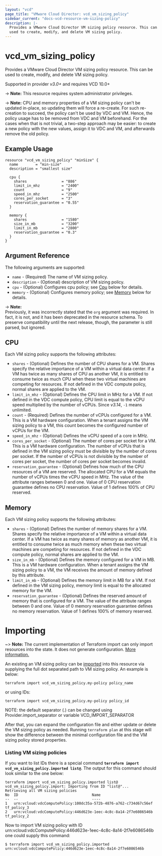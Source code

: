 ```yaml
---
layout: "vcd"
page_title: "VMware Cloud Director: vcd_vm_sizing_policy"
sidebar_current: "docs-vcd-resource-vm-sizing-policy"
description: |-
  Provides a VMware Cloud Director VM sizing policy resource. This can be
  used to create, modify, and delete VM sizing policy.
---
```


# vcd\_vm\_sizing\_policy

Provides a VMware Cloud Director VM sizing policy resource. This can be
used to create, modify, and delete VM sizing policy.

Supported in provider *v3.0+* and requires VCD 10.0+

-> **Note:** This resource requires system administrator privileges.

-> **Note:** 
CPU and memory properties of a VM sizing policy can't be updated in-place, so updating them will force a re-create. For such re-creation to succeed, the policy can't be used by VDC and VM. Hence, the policy usage has to be removed from VDC and VM beforehand. For the cases when that is not trivial, a two-step approach may be easier: to create a new policy with the new values, assign it to VDC and VM, and afterwards remove the old policy.

## Example Usage

```hcl
resource "vcd_vm_sizing_policy" "minSize" {
  name        = "min-size"
  description = "smallest size"

  cpu {
    shares                = "886"
    limit_in_mhz          = "2400"
    count                 = "9"
    speed_in_mhz          = "2500"
    cores_per_socket      = "3"
    reservation_guarantee = "0.55"
  }

  memory {
    shares                = "1580"
    size_in_mb            = "3200"
    limit_in_mb           = "2800"
    reservation_guarantee = "0.3"
  }
}
```
## Argument Reference

The following arguments are supported:

* `name` - (Required) The name of VM sizing policy.
* `description` - (Optional) description of VM sizing policy.
* `cpu` - (Optional) Configures cpu policy; see [Cpu](#cpu) below for details.
* `memory` - (Optional) Configures memory policy; see [Memory](#memory) below for details.

-> **Note:**  
Previously, it was incorrectly stated that the `org` argument was required. In fact, it is not, and it has been deprecated in the resource schema.
To preserve compatibility until the next release, though, the parameter is still parsed, but ignored.

<a id="cpu"></a>
## CPU
 
 Each VM sizing policy supports the following attributes:
 
 * `shares` - (Optional) Defines the number of CPU shares for a VM. Shares specify the relative importance of a VM within a virtual data center. If a VM has twice as many shares of CPU as another VM, it is entitled to consume twice as much CPU when these two virtual machines are competing for resources. If not defined in the VDC compute policy, normal shares are applied to the VM.
 * `limit_in_mhz` - (Optional) Defines the CPU limit in MHz for a VM. If not defined in the VDC compute policy, CPU limit is equal to the vCPU speed multiplied by the number of vCPUs. Since *v3.14*, `-1` means unlimited.
 * `count` - (Required) Defines the number of vCPUs configured for a VM. This is a VM hardware configuration. When a tenant assigns the VM sizing policy to a VM, this count becomes the configured number of vCPUs for the VM.
 * `speed_in_mhz` - (Optional) Defines the vCPU speed of a core in MHz.
 * `cores_per_socket` - (Optional) The number of cores per socket for a VM. This is a VM hardware configuration. The number of vCPUs that is defined in the VM sizing policy must be divisible by the number of cores per socket. If the number of vCPUs is not divisible by the number of cores per socket, the number of cores per socket becomes invalid.
 * `reservation_guarantee` - (Optional) Defines how much of the CPU resources of a VM are reserved. The allocated CPU for a VM equals the number of vCPUs times the vCPU speed in MHz. The value of the attribute ranges between 0 and one. Value of 0 CPU reservation guarantee defines no CPU reservation. Value of 1 defines 100% of CPU reserved.
 
<a id="memory"></a>
## Memory
  
  Each VM sizing policy supports the following attributes:
  
  * `shares` - (Optional) Defines the number of memory shares for a VM. Shares specify the relative importance of a VM within a virtual data center. If a VM has twice as many shares of memory as another VM, it is entitled to consume twice as much memory when these two virtual machines are competing for resources. If not defined in the VDC compute policy, normal shares are applied to the VM.
  * `size_in_mb` - (Optional) Defines the memory configured for a VM in MB. This is a VM hardware configuration. When a tenant assigns the VM sizing policy to a VM, the VM receives the amount of memory defined by this attribute.
  * `limit_in_mb` - (Optional) Defines the memory limit in MB for a VM. If not defined in the VM sizing policy, memory limit is equal to the allocated memory for the VM.
  * `reservation_guarantee` - (Optional) Defines the reserved amount of memory that is configured for a VM. The value of the attribute ranges between 0 and one. Value of 0 memory reservation guarantee defines no memory reservation. Value of 1 defines 100% of memory reserved.

# Importing

~> **Note:** The current implementation of Terraform import can only import resources into the state.
It does not generate configuration. [More information.](https://www.terraform.io/docs/import/)

An existing an VM sizing policy can be [imported][docs-import] into this resource
via supplying the full dot separated path to VM sizing policy. An example is
below:

```
terraform import vcd_vm_sizing_policy.my-policy policy_name
```
or using IDs:
```
terraform import vcd_vm_sizing_policy.my-policy policy_id
```

NOTE: the default separator (.) can be changed using Provider.import_separator or variable VCD_IMPORT_SEPARATOR

[docs-import]:https://www.terraform.io/docs/import/

After that, you can expand the configuration file and either update or delete the VM sizing policy as needed. Running `terraform plan`
at this stage will show the difference between the minimal configuration file and the VM sizing policy stored properties.

### Listing VM sizing policies

If you want to list IDs there is a special command **`terraform import vcd_vm_sizing_policy.imported list@`**. 
The output for this command should look similar to the one below:

```
terraform import vcd_vm_sizing_policy.imported list@
vcd_vm_sizing_policy.import: Importing from ID "list@"...
Retrieving all VM sizing policies
No	ID									Name	
--	--									----	
1	urn:vcloud:vdcComputePolicy:100dc35a-572b-4876-a762-c734d67c56ef	tf_policy_3
2	urn:vcloud:vdcComputePolicy:446d623e-1eec-4c8c-8a14-2f7e6086546b	tf_policy_2

```

Now to import VM sizing policy with ID urn:vcloud:vdcComputePolicy:446d623e-1eec-4c8c-8a14-2f7e6086546b one could supply this command:

```shell
$ terraform import vcd_vm_sizing_policy.imported urn:vcloud:vdcComputePolicy:446d623e-1eec-4c8c-8a14-2f7e6086546b
```
